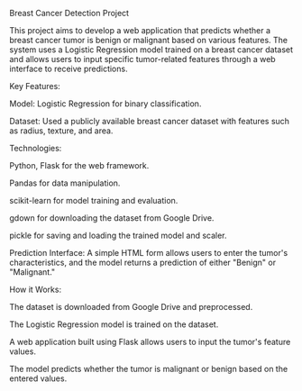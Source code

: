 Breast Cancer Detection Project

This project aims to develop a web application that predicts whether a breast cancer tumor is benign or malignant based on various features. The system uses a Logistic Regression model trained on a breast cancer dataset and allows users to input specific tumor-related features through a web interface to receive predictions.

Key Features:


Model: Logistic Regression for binary classification.

Dataset: Used a publicly available breast cancer dataset with features such as radius, texture, and area.

Technologies:


Python, Flask for the web framework.

Pandas for data manipulation.

scikit-learn for model training and evaluation.

gdown for downloading the dataset from Google Drive.

pickle for saving and loading the trained model and scaler.


Prediction Interface: A simple HTML form allows users to enter the tumor's characteristics, and the model returns a prediction of either "Benign" or "Malignant."


How it Works:


The dataset is downloaded from Google Drive and preprocessed.

The Logistic Regression model is trained on the dataset.

A web application built using Flask allows users to input the tumor's feature values.

The model predicts whether the tumor is malignant or benign based on the entered values.
